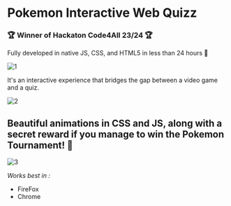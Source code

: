 

# Pokemon Interactive Web Quizz

### :trophy: Winner of Hackaton Code4All 23/24 :trophy: ###
Fully developed in native JS, CSS, and HTML5 in less than 24 hours :dart:

![1](https://github.com/CatZeta/CodeForALl_Hackathon/assets/139911572/93bc4be0-db91-4a26-9327-65ccac46496a)


It's an interactive experience that bridges the gap between a video game and a quiz.

![2](https://github.com/martimAredeSantos/Hackaton23_24-PokemonWebQuizz/assets/147712420/7715f77a-c39e-4c01-bc53-6b334f4c9600)

## Beautiful animations in CSS and JS, along with a secret reward if you manage to win the Pokemon Tournament! :eyes: ##

![3](https://github.com/martimAredeSantos/Hackaton23_24-PokemonWebQuizz/assets/147712420/7f9f4424-46f2-465f-ae04-c1a14407ae7a)

*Works best in :*
- FireFox
- Chrome
